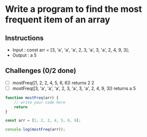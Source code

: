 # Write a program to find the most frequent item of an array

## Instructions

- Input : const arr = [3, 'a', 'a', 'a', 2, 3, 'a', 3, 'a', 2, 4, 9, 3];
- Output : a 5

## Challenges (0/2 done)
- [ ] mostFreq([1, 2, 2, 4, 5, 6, 6]) returns 2 2
- [ ] mostFreq([3, 'a', 'a', 'a', 2, 3, 'a', 3, 'a', 2, 4, 9, 3]) returns a 5

```js
function mostFreq(arr) {
	// write your code here
	return
}

const arr = [1, 2, 2, 4, 5, 6, 6];

console.log(mostFreq(arr));
```

